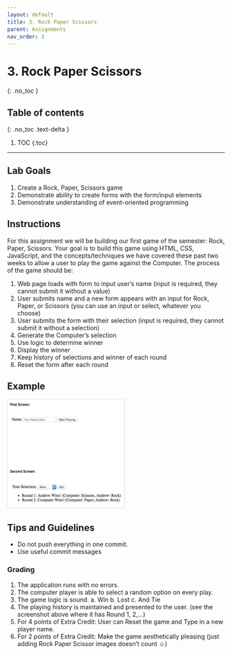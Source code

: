 ```yaml
---
layout: default
title: 3. Rock Paper Scissors
parent: Assignments
nav_order: 3
---
```

# 3. Rock Paper Scissors
{: .no_toc }

## Table of contents
{: .no_toc .text-delta }

1. TOC
{:toc}

---

## Lab Goals
1. Create a Rock, Paper, Scissors game
2. Demonstrate ability to create forms with the form/input elements
3. Demonstrate understanding of event-oriented programming

## Instructions
For this assignment we will be building our first game of the semester: Rock, Paper, Scissors. Your
goal is to build this game using HTML, CSS, JavaScript, and the concepts/techniques we have covered
these past two weeks to allow a user to play the game against the Computer. The process of the game
should be:
1. Web page loads with form to input user’s name (input is required, they cannot submit it without a value)
2. User submits name and a new form appears with an input for Rock, Paper, or Scissors (you can use an input or select, whatever you choose)
3. User submits the form with their selection (input is required, they cannot submit it without a selection)
4. Generate the Computer’s selection
5. Use logic to determine winner
6. Display the winner
7. Keep history of selections and winner of each round
8. Reset the form after each round

## Example
<img alt="example image" src="assets/example.png" style="height:250px; border:1px #ddd solid;"/>

## Tips and Guidelines
* Do not push everything in one commit.
* Use useful commit messages

### Grading
1. The application runs with no errors.
2. The computer player is able to select a random option on every play.
3. The game logic is sound.
  a. Win
  b. Lost
  c. And Tie
4. The playing history is maintained and presented to the user. (see the screenshot above where it has Round 1, 2,…)
5. For 4 points of Extra Credit: User can Reset the game and Type in a new player name.
6. For 2 points of Extra Credit: Make the game aesthetically pleasing (just adding Rock Paper Scissor images doesn’t count ☺)